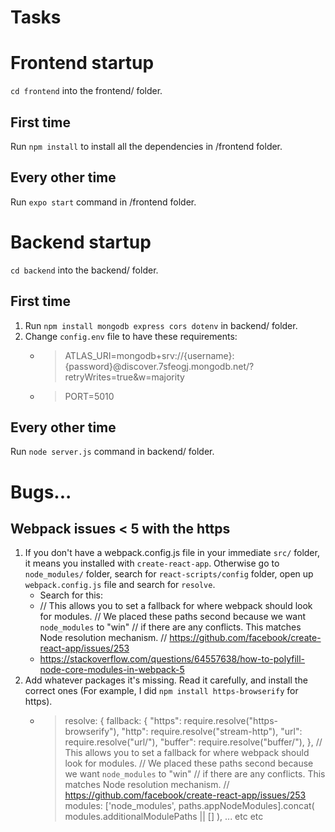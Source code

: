 # Tasks

# Frontend startup
`cd frontend` into the frontend/ folder.
## First time
Run `npm install` to install all the dependencies in /frontend folder.
## Every other time
Run `expo start` command in /frontend folder.

# Backend startup
`cd backend` into the backend/ folder.
## First time
1. Run `npm install mongodb express cors dotenv` in backend/ folder.
2. Change `config.env` file to have these requirements:
    * > ATLAS_URI=mongodb+srv://{username}:{password}@discover.7sfeogj.mongodb.net/?retryWrites=true&w=majority
    * > PORT=5010
## Every other time
Run `node server.js` command in backend/ folder.

# Bugs...

## Webpack issues < 5 with the https

1. If you don't have a webpack.config.js file in your immediate `src/` folder, it means you installed with `create-react-app`. Otherwise go to `node_modules/` folder, search for `react-scripts/config` folder, open up `webpack.config.js` file and search for `resolve`. 
    - Search for this:
    - // This allows you to set a fallback for where webpack should look for modules.
      // We placed these paths second because we want `node_modules` to "win"
      // if there are any conflicts. This matches Node resolution mechanism.
      // https://github.com/facebook/create-react-app/issues/253
    - https://stackoverflow.com/questions/64557638/how-to-polyfill-node-core-modules-in-webpack-5
2. Add whatever packages it's missing. Read it carefully, and install the correct ones (For example, I did `npm install https-browserify` for https).
    - > resolve: {
      > fallback: {
      >   "https": require.resolve("https-browserify"),
      >   "http": require.resolve("stream-http"),
      >   "url": require.resolve("url/"),
      >   "buffer": require.resolve("buffer/"),
      > },
      > // This allows you to set a fallback for where webpack should look for modules.
      > // We placed these paths second because we want `node_modules` to "win"
      > // if there are any conflicts. This matches Node resolution mechanism.
      > // https://github.com/facebook/create-react-app/issues/253
      > modules: ['node_modules', paths.appNodeModules].concat(
      >   modules.additionalModulePaths || []
      > ),
      > ... etc etc
